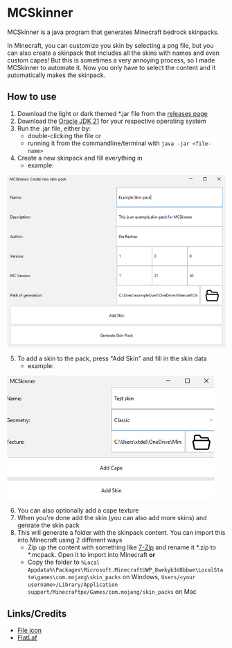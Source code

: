 # MCSkinner
MCSkinner is a java program that generates Minecraft bedrock skinpacks. 

In Minecraft, you can customize you skin by selecting a png file, but you can also create a skinpack that includes all the skins with names and even custom capes!
But this is sometimes a very annoying process, so I made MCSkinner to automate it. Now you only have to select the content and it automatically makes the skinpack.

## How to use
1. Download the light or dark themed *.jar file from the [releases page](https://github.com/DieRednax/MCSkinner/releases)
2. Download the [Oracle JDK 21](https://www.oracle.com/java/technologies/javase/jdk21-archive-downloads.html) for your respective operating system
3. Run the .jar file, either by:
   - double-clicking the file or
   - running it from the commandline/terminal with `java -jar <file-name>`
4. Create a new skinpack and fill everything in
   - example:

![example of filled in data](.github/Screenshot-of-example-newskinpack-data.png)

5. To add a skin to the pack, press "Add Skin" and fill in the skin data
   - example:

![example of filled in data (add skin)](.github/Screenshot-of-example-addskin-data-no-cape.png)

6. You can also optionally add a cape texture
7. When you're done add the skin (you can also add more skins) and genrate the skin pack
8. This will generate a folder with the skinpack content. You can import this into Minecraft using 2 different ways
   - Zip up the content with something like [7-Zip](https://7-zip.org/download.html) and rename it *.zip to *.mcpack. Open it to import into Minecraft **or**
   - Copy the folder to `%Local Appdata%\Packages\Microsoft.MinecraftUWP_8wekyb3d8bbwe\LocalState\games\com.mojang\skin_packs` on Windows, `Users/<your username>/Library/Application support/Minecraftpe/Games/com.mojang/skin_packs` on Mac

## Links/Credits

- [File icon](https://www.veryicon.com/icons/miscellaneous/decon/file-open-2.html)
- [FlatLaf](https://www.formdev.com/flatlaf/)

